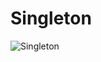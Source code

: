 <h1> Singleton</h1>

![Singleton](https://github.com/JulianaGO/Bertoti/assets/88887821/8a79433e-86f9-467e-bc30-e9ad656a54a3)
